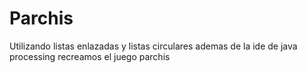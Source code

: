 # Parchis
 Utilizando listas enlazadas y listas circulares ademas de la ide de java processing recreamos el juego parchis 
